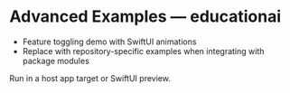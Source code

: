 # Advanced Examples — educationai

- Feature toggling demo with SwiftUI animations
- Replace with repository-specific examples when integrating with package modules

Run in a host app target or SwiftUI preview.
